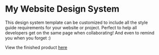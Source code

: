 # My Website Design System

This design system template can be customized to include all the style guide requirements for your website or project. Perfect to help all developers get on the same page when collaborating! And even to remind you when you forget :)

View the finished product [here](https://kbowen1005.github.io/design-system/)
